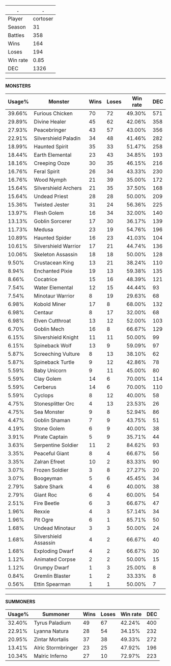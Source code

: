 .|.
|-|-
Player|cortoser
Season|31
Battles|358
Wins|164
Loses|194
Win rate|0.85
DEC|1326

---
**MONSTERS**

Usage%|Monster|Wins|Loses|Win rate|DEC|
-|-|-|-|-|-|
39.66%|Furious Chicken|70|72|49.30%|571|
29.89%|Divine Healer|45|62|42.06%|358|
27.93%|Peacebringer|43|57|43.00%|356|
22.91%|Silvershield Paladin|34|48|41.46%|282|
18.99%|Haunted Spirit|35|33|51.47%|258|
18.44%|Earth Elemental|23|43|34.85%|193|
18.16%|Creeping Ooze|30|35|46.15%|216|
16.76%|Feral Spirit|26|34|43.33%|230|
16.76%|Wood Nymph|21|39|35.00%|172|
15.64%|Silvershield Archers|21|35|37.50%|168|
15.64%|Undead Priest|28|28|50.00%|209|
15.36%|Twisted Jester|31|24|56.36%|225|
13.97%|Flesh Golem|16|34|32.00%|140|
13.13%|Goblin Sorcerer|17|30|36.17%|139|
11.73%|Medusa|23|19|54.76%|196|
10.89%|Haunted Spider|16|23|41.03%|104|
10.61%|Silvershield Warrior|17|21|44.74%|136|
10.06%|Skeleton Assassin|18|18|50.00%|128|
9.50%|Crustacean King|13|21|38.24%|110|
8.94%|Enchanted Pixie|19|13|59.38%|135|
8.66%|Cocatrice|15|16|48.39%|121|
7.54%|Water Elemental|12|15|44.44%|93|
7.54%|Minotaur Warrior|8|19|29.63%|68|
6.98%|Kobold Miner|17|8|68.00%|132|
6.98%|Centaur|8|17|32.00%|68|
6.98%|Elven Cutthroat|13|12|52.00%|103|
6.70%|Goblin Mech|16|8|66.67%|129|
6.15%|Silvershield Knight|11|11|50.00%|99|
6.15%|Spineback Wolf|13|9|59.09%|97|
5.87%|Screeching Vulture|8|13|38.10%|62|
5.87%|Spineback Turtle|9|12|42.86%|78|
5.59%|Baby Unicorn|9|11|45.00%|80|
5.59%|Clay Golem|14|6|70.00%|114|
5.59%|Cerberus|14|6|70.00%|110|
5.59%|Cyclops|8|12|40.00%|58|
4.75%|Stonesplitter Orc|4|13|23.53%|26|
4.75%|Sea Monster|9|8|52.94%|86|
4.47%|Goblin Shaman|7|9|43.75%|51|
4.19%|Stone Golem|6|9|40.00%|38|
3.91%|Pirate Captain|5|9|35.71%|44|
3.63%|Serpentine Soldier|11|2|84.62%|93|
3.35%|Peaceful Giant|8|4|66.67%|56|
3.35%|Zalran Efreet|10|2|83.33%|90|
3.07%|Frozen Soldier|3|8|27.27%|20|
3.07%|Boogeyman|5|6|45.45%|34|
2.79%|Sabre Shark|4|6|40.00%|38|
2.79%|Giant Roc|6|4|60.00%|54|
2.51%|Fire Beetle|6|3|66.67%|47|
1.96%|Rexxie|4|3|57.14%|34|
1.96%|Pit Ogre|6|1|85.71%|50|
1.68%|Undead Minotaur|3|3|50.00%|24|
1.68%|Silvershield Assassin|4|2|66.67%|40|
1.68%|Exploding Dwarf|4|2|66.67%|30|
1.12%|Animated Corpse|2|2|50.00%|15|
1.12%|Grumpy Dwarf|1|3|25.00%|8|
0.84%|Gremlin Blaster|1|2|33.33%|8|
0.56%|Ettin Spearman|1|1|50.00%|7|

---
**SUMMONERS**

Usage%|Summoner|Wins|Loses|Win rate|DEC|
-|-|-|-|-|-|
32.40%|Tyrus Paladium|49|67|42.24%|400|
22.91%|Lyanna Natura|28|54|34.15%|232|
20.95%|Zintar Mortalis|37|38|49.33%|272|
13.41%|Alric Stormbringer|23|25|47.92%|196|
10.34%|Malric Inferno|27|10|72.97%|223|
